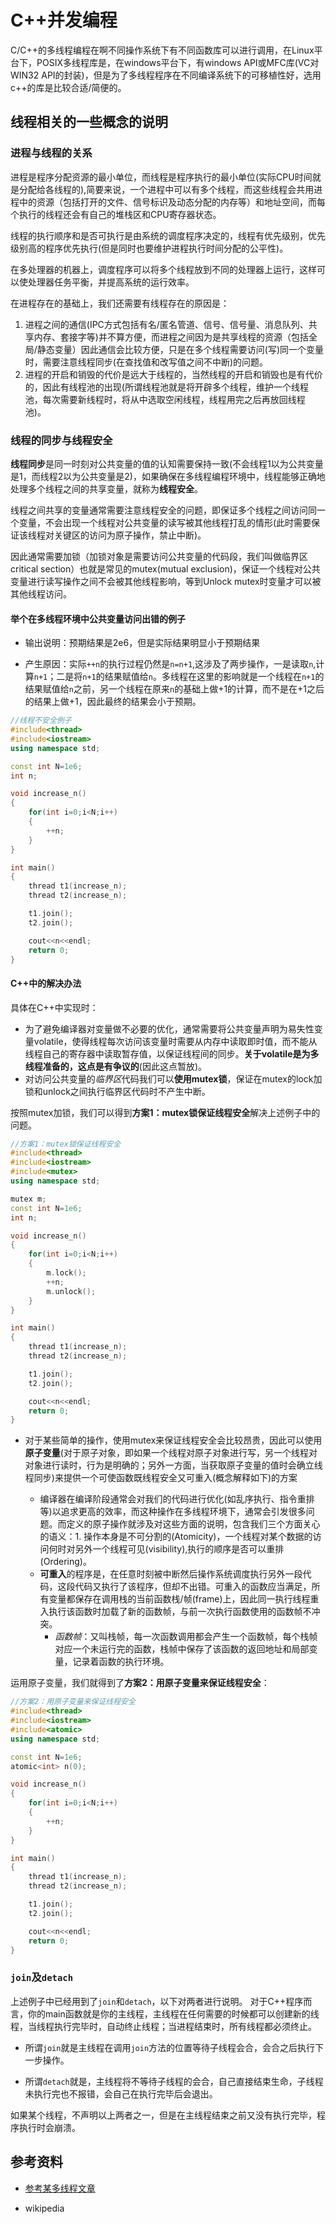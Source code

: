 # C++并发编程
C/C++的多线程编程在啊不同操作系统下有不同函数库可以进行调用，在Linux平台下，POSIX多线程库是<pthread>，在windows平台下，有windows API或MFC库(VC对WIN32 API的封装)，但是为了多线程程序在不同编译系统下的可移植性好，选用c++的<thread>库是比较合适/简便的。


## 线程相关的一些概念的说明

### 进程与线程的关系
进程是程序分配资源的最小单位，而线程是程序执行的最小单位(实际CPU时间就是分配给各线程的),简要来说，一个进程中可以有多个线程，而这些线程会共用进程中的资源（包括打开的文件、信号标识及动态分配的内存等）和地址空间，而每个执行的线程还会有自己的堆栈区和CPU寄存器状态。

线程的执行顺序和是否可执行是由系统的调度程序决定的，线程有优先级别，优先级别高的程序优先执行(但是同时也要维护进程执行时间分配的公平性)。

在多处理器的机器上，调度程序可以将多个线程放到不同的处理器上运行，这样可以使处理器任务平衡，并提高系统的运行效率。

在进程存在的基础上，我们还需要有线程存在的原因是：
1. 进程之间的通信(IPC方式包括有名/匿名管道、信号、信号量、消息队列、共享内存、套接字等)并不算方便，而进程之间因为是共享线程的资源（包括全局/静态变量）因此通信会比较方便，只是在多个线程需要访问(写)同一个变量时，需要注意线程同步(在查找值和改写值之间不中断)的问题。
2. 进程的开启和销毁的代价是远大于线程的，当然线程的开启和销毁也是有代价的，因此有线程池的出现(所谓线程池就是将开辟多个线程，维护一个线程池，每次需要新线程时，将从中选取空闲线程，线程用完之后再放回线程池)。

### 线程的同步与线程安全
**线程同步**是同一时刻对公共变量的值的认知需要保持一致(不会线程1以为公共变量是1，而线程2以为公共变量是2)，如果确保在多线程编程环境中，线程能够正确地处理多个线程之间的共享变量，就称为**线程安全**。

线程之间共享的变量通常需要注意线程安全的问题，即保证多个线程之间访问同一个变量，不会出现一个线程对公共变量的读写被其他线程打乱的情形(此时需要保证该线程对关键区的访问为原子操作，禁止中断)。

因此通常需要加锁（加锁对象是需要访问公共变量的代码段，我们叫做临界区critical section）也就是常见的mutex(mutual exclusion)，保证一个线程对公共变量进行读写操作之间不会被其他线程影响，等到Unlock mutex时变量才可以被其他线程访问。

#### **举个在多线程环境中公共变量访问出错的例子**

- 输出说明：预期结果是2e6，但是实际结果明显小于预期结果

- 产生原因：实际`++n`的执行过程仍然是`n=n+1`,这涉及了两步操作，一是读取`n`,计算`n+1`；二是将`n+1`的结果赋值给`n`。多线程在这里的影响就是一个线程在`n+1`的结果赋值给`n`之前，另一个线程在原来`n`的基础上做+1的计算，而不是在+1之后的结果上做+1，因此最终的结果会小于预期。

```c++
//线程不安全例子
#include<thread>
#include<iostream>
using namespace std;

const int N=1e6;
int n;

void increase_n()
{
    for(int i=0;i<N;i++)
    {
        ++n;
    }
}

int main()
{
    thread t1(increase_n);
    thread t2(increase_n);

    t1.join();
    t2.join();

    cout<<n<<endl;
    return 0;
}

```





#### C++中的解决办法

具体在C++中实现时：
- 为了避免编译器对变量做不必要的优化，通常需要将公共变量声明为易失性变量volatile，使得线程每次访问该变量时需要从内存中读取即时值，而不能从线程自己的寄存器中读取暂存值，以保证线程间的同步。**关于volatile是为多线程准备的，这点是有争议的**(因此这点暂放)。
- 对访问公共变量的*临界区*代码我们可以**使用mutex锁**，保证在mutex的lock加锁和unlock之间执行临界区代码时不产生中断。

按照mutex加锁，我们可以得到**方案1：mutex锁保证线程安全**解决上述例子中的问题。

```c++
//方案1：mutex锁保证线程安全
#include<thread>
#include<iostream>
#include<mutex>
using namespace std;

mutex m;
const int N=1e6;
int n;

void increase_n()
{
    for(int i=0;i<N;i++)
    {
        m.lock();
        ++n;
        m.unlock();
    }
}

int main()
{
    thread t1(increase_n);
    thread t2(increase_n);

    t1.join();
    t2.join();

    cout<<n<<endl;
    return 0;
}
```

- 对于某些简单的操作，使用mutex来保证线程安全会比较昂贵，因此可以使用**原子变量**<atomic>(对于原子对象，即如果一个线程对原子对象进行写，另一个线程对对象进行读时，行为是明确的；另外一方面，当获取原子变量的值时会确立线程同步)来提供一个可使函数既线程安全又可重入(概念解释如下)的方案
  - 编译器在编译阶段通常会对我们的代码进行优化(如乱序执行、指令重排等)以追求更高的效率，而这种操作在多线程环境下，通常会引发很多问题。而定义的原子操作就涉及对这些方面的说明，包含我们三个方面关心的语义：1. 操作本身是不可分割的(Atomicity)，一个线程对某个数据的访问何时对另外一个线程可见(visibility),执行的顺序是否可以重排(Ordering)。
  - **可重入**的程序是，在任意时刻被中断然后操作系统调度执行另外一段代码，这段代码又执行了该程序，但却不出错。可重入的函数应当满足，所有变量都保存在调用栈的当前函数栈/帧(frame)上，因此同一执行线程重入执行该函数时加载了新的函数帧，与前一次执行函数使用的函数帧不冲突。
    - *函数帧*：又叫栈帧，每一次函数调用都会产生一个函数帧，每个栈帧对应一个未运行完的函数，栈帧中保存了该函数的返回地址和局部变量，记录着函数的执行环境。

运用原子变量，我们就得到了**方案2：用原子变量来保证线程安全**：

```c++
//方案2：用原子变量来保证线程安全
#include<thread>
#include<iostream>
#include<atomic>
using namespace std;

const int N=1e6;
atomic<int> n(0);

void increase_n()
{
    for(int i=0;i<N;i++)
    {
        ++n;
    }
}

int main()
{
    thread t1(increase_n);
    thread t2(increase_n);

    t1.join();
    t2.join();

    cout<<n<<endl;
    return 0;
}
```



### `join`及`detach`
上述例子中已经用到了`join`和`detach`，以下对两者进行说明。
对于C++程序而言，你的main函数就是你的主线程，主线程在任何需要的时候都可以创建新的线程，当线程执行完毕时，自动终止线程；当进程结束时，所有线程都必须终止。

- 所谓`join`就是主线程在调用`join`方法的位置等待子线程会合，会合之后执行下一步操作。

- 所谓`detach`就是，主线程将不等待子线程的会合，自己直接结束生命，子线程未执行完也不报错，会自己在执行完毕后会退出。

如果某个线程，不声明以上两者之一，但是在主线程结束之前又没有执行完毕，程序执行时会崩溃。

## 参考资料

- [参考某多线程文章](https://www.cnblogs.com/wangyaning/p/7853908.html)

- wikipedia

